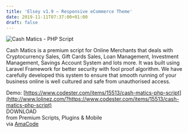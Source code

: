 ```yaml
---
title: 'Elsey v1.9 – Responsive eCommerce Theme'
date: 2019-11-11T07:37:00+01:00
draft: false
---
```


![Cash Matics - PHP Script](http://www.codelist.cc/uploads/posts/2019-11/1573454025_cashmatics.jpg "Cash Matics - PHP Script")  
  
Cash Matics is a premium script for Online Merchants that deals with Cryptocurrency Sales, Gift Cards Sales, Loan Management, Investment Management, Savings Account System and lots more. It was built using Laravel Framework for better security with fool proof algorithm. We have carefully developed this system to ensure that smooth running of your business online is well cultured and safe from unauthorised access.  
  
Demo: [https://www.codester.com/items/15513/cash-matics-php-script](http://www.lolinez.com/?https://www.codester.com/items/15513/cash-matics-php-script)  
DOWNLOAD  
from Premium Scripts, Plugins & Mobile  
via [AmaCode](https://amazcode.ooo)